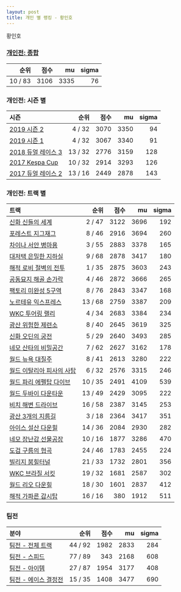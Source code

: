 ```yaml
---
layout: post
title: 개인 별 랭킹 - 황인호
---
```


황인호

### [개인전: 종합](../singles-full)

| 순위 | 점수 | mu | sigma |
|---:|---:|---:|---:|
| 10 / 83 | 3106 | 3335 | 76 |

### 개인전: 시즌 별

| 시즌 | 순위 | 점수 | mu | sigma |
|:---|---:|---:|---:|---:|
| [2019 시즌 2](../singles-s2019_2) | 4 / 32 | 3070 | 3350 | 94 |
| [2019 시즌 1](../singles-s2019_1) | 4 / 32 | 3067 | 3340 | 91 |
| [2018 듀얼 레이스 3](../singles-s2018_1) | 13 / 32 | 2776 | 3159 | 128 |
| [2017 Kespa Cup](../singles-s2017_2) | 10 / 32 | 2914 | 3293 | 126 |
| [2017 듀얼 레이스 2](../singles-s2017_1) | 13 / 16 | 2449 | 2878 | 143 |

### 개인전: 트랙 별

| 트랙 | 순위 | 점수 | mu | sigma |
|:---|---:|---:|---:|---:|
| [신화 신들의 세계](../shinsegye) | 2 / 47 | 3122 | 3696 | 192 |
| [포레스트 지그재그](../zigzag) | 8 / 46 | 2916 | 3694 | 260 |
| [차이나 서안 병마용](../byeongma) | 3 / 55 | 2883 | 3378 | 165 |
| [대저택 은밀한 지하실](../jeotaek) | 9 / 68 | 2878 | 3417 | 180 |
| [해적 로비 절벽의 전투](../lobby) | 1 / 35 | 2875 | 3603 | 243 |
| [공동묘지 해골 손가락](../haeson) | 4 / 46 | 2872 | 3666 | 265 |
| [팩토리 미완성 5구역](../district5) | 8 / 76 | 2843 | 3347 | 168 |
| [노르테유 익스프레스](../noex) | 13 / 68 | 2759 | 3387 | 209 |
| [WKC 투어링 랠리](../rally) | 4 / 34 | 2683 | 3384 | 234 |
| [광산 위험한 제련소](../jeryeonso) | 8 / 40 | 2645 | 3619 | 325 |
| [신화 오딘의 궁전](../odin) | 5 / 29 | 2640 | 3493 | 285 |
| [네모 산타의 비밀공간](../santa) | 7 / 62 | 2627 | 3162 | 178 |
| [월드 뉴욕 대질주](../newyork) | 8 / 41 | 2613 | 3280 | 222 |
| [월드 이탈리아 피사의 사탑](../pizza) | 6 / 32 | 2576 | 3315 | 246 |
| [월드 파리 에펠탑 다이브](../eifel) | 10 / 35 | 2491 | 4109 | 539 |
| [월드 두바이 다운타운](../dubai) | 13 / 49 | 2429 | 3095 | 222 |
| [비치 해변 드라이브](../haebyun) | 16 / 58 | 2387 | 3145 | 253 |
| [광산 3개의 지름길](../gwangsamji) | 3 / 18 | 2364 | 3417 | 351 |
| [아이스 설산 다운힐](../seolsan) | 14 / 36 | 2084 | 2930 | 282 |
| [네모 장난감 선물공장](../present) | 10 / 16 | 1877 | 3286 | 470 |
| [도검 구름의 협곡](../hyupgog) | 24 / 46 | 1783 | 2455 | 224 |
| [빌리지 붐힐터널](../boomhill) | 21 / 33 | 1732 | 2801 | 356 |
| [WKC 브라질 서킷](../brazil) | 19 / 32 | 1681 | 2587 | 302 |
| [월드 리오 다운힐](../rio) | 18 / 30 | 1601 | 2837 | 412 |
| [해적 가파른 감시탑](../gamshi) | 16 / 16 | 380 | 1912 | 511 |

### 팀전

| 분야 | 순위 | 점수 | mu | sigma |
|:---|---:|---:|---:|---:|
| [팀전 - 전체 트랙](../team-full) | 44 / 92 | 1982 | 2833 | 284 |
| [팀전 - 스피드](../team-speed) | 77 / 89 | 343 | 2168 | 608 |
| [팀전 - 아이템](../team-item) | 27 / 87 | 1954 | 3177 | 408 |
| [팀전 - 에이스 결정전](../team-ace) | 15 / 35 | 1408 | 3477 | 690 |
